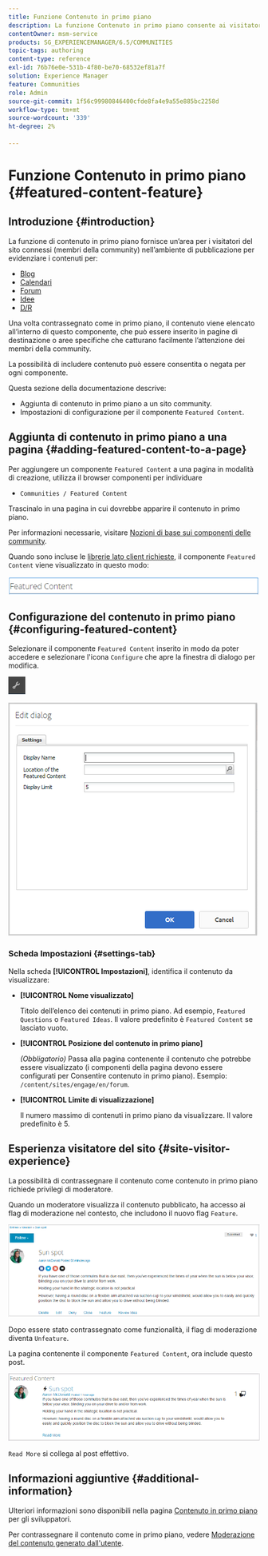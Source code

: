 ```yaml
---
title: Funzione Contenuto in primo piano
description: La funzione Contenuto in primo piano consente ai visitatori del sito che hanno effettuato l’accesso di evidenziare il contenuto
contentOwner: msm-service
products: SG_EXPERIENCEMANAGER/6.5/COMMUNITIES
topic-tags: authoring
content-type: reference
exl-id: 76b76e0e-531b-4f80-be70-68532ef81a7f
solution: Experience Manager
feature: Communities
role: Admin
source-git-commit: 1f56c99980846400cfde8fa4e9a55e885bc2258d
workflow-type: tm+mt
source-wordcount: '339'
ht-degree: 2%

---
```


# Funzione Contenuto in primo piano {#featured-content-feature}

## Introduzione {#introduction}

La funzione di contenuto in primo piano fornisce un’area per i visitatori del sito connessi (membri della community) nell’ambiente di pubblicazione per evidenziare i contenuti per:

* [Blog](blog-feature.md)
* [Calendari](calendar.md)
* [Forum](forum.md)
* [Idee](ideation-feature.md)
* [D/R](working-with-qna.md)

Una volta contrassegnato come in primo piano, il contenuto viene elencato all’interno di questo componente, che può essere inserito in pagine di destinazione o aree specifiche che catturano facilmente l’attenzione dei membri della community.

La possibilità di includere contenuto può essere consentita o negata per ogni componente.

Questa sezione della documentazione descrive:

* Aggiunta di contenuto in primo piano a un sito community.
* Impostazioni di configurazione per il componente `Featured Content`.

## Aggiunta di contenuto in primo piano a una pagina {#adding-featured-content-to-a-page}

Per aggiungere un componente `Featured Content` a una pagina in modalità di creazione, utilizza il browser componenti per individuare

* `Communities / Featured Content`

Trascinalo in una pagina in cui dovrebbe apparire il contenuto in primo piano.

Per informazioni necessarie, visitare [Nozioni di base sui componenti delle community](basics.md).

Quando sono incluse le [librerie lato client richieste](essentials-featured.md#essentials-for-client-side), il componente `Featured Content` viene visualizzato in questo modo:

![contenuto funzionalità](assets/featuredcontent.png)

## Configurazione del contenuto in primo piano {#configuring-featured-content}

Selezionare il componente `Featured Content` inserito in modo da poter accedere e selezionare l&#39;icona `Configure` che apre la finestra di dialogo per modifica.

![configura-nuovo](assets/configure-new.png)

![contenutofunzionalità1](assets/featuredcontent1.png)

### Scheda Impostazioni {#settings-tab}

Nella scheda **[!UICONTROL Impostazioni]**, identifica il contenuto da visualizzare:

* **[!UICONTROL Nome visualizzato]**

  Titolo dell’elenco dei contenuti in primo piano. Ad esempio, `Featured Questions` o `Featured Ideas`. Il valore predefinito è `Featured Content` se lasciato vuoto.

* **[!UICONTROL Posizione del contenuto in primo piano]**

  *(Obbligatorio)* Passa alla pagina contenente il contenuto che potrebbe essere visualizzato (i componenti della pagina devono essere configurati per Consentire contenuto in primo piano). Esempio: `/content/sites/engage/en/forum`.

* **[!UICONTROL Limite di visualizzazione]**

  Il numero massimo di contenuti in primo piano da visualizzare. Il valore predefinito è 5.

## Esperienza visitatore del sito {#site-visitor-experience}

La possibilità di contrassegnare il contenuto come contenuto in primo piano richiede privilegi di moderatore.

Quando un moderatore visualizza il contenuto pubblicato, ha accesso ai flag di moderazione nel contesto, che includono il nuovo flag `Feature`.

![esperienza-visitatore-sito](assets/site-visitor-experience.png)

Dopo essere stato contrassegnato come funzionalità, il flag di moderazione diventa `Unfeature`.

La pagina contenente il componente `Featured Content`, ora include questo post.

![esperienza-visitatore-sito1](assets/site-visitor-experience1.png)

`Read More` si collega al post effettivo.

## Informazioni aggiuntive {#additional-information}

Ulteriori informazioni sono disponibili nella pagina [Contenuto in primo piano](essentials-featured.md) per gli sviluppatori.

Per contrassegnare il contenuto come in primo piano, vedere [Moderazione del contenuto generato dall&#39;utente](moderate-ugc.md).
